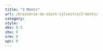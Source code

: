 ```yaml
---
title: "3 Monts"
url: /brasserie-de-saint-sylvestre/3-monts/
category: 
style: 
abv: 8.5
ibu: 0
srm: 0
upc: 0
---
```


